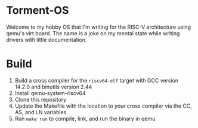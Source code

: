 # Torment-OS
Welcome to my hobby OS that I'm writing for the RISC-V architecture using qemu's virt board. The name is a joke on my mental state while writing drivers with little documentation.

# Build
1. Build a cross compiler for the `riscv64-elf` target with GCC version 14.2.0 and binutils version 2.44
2. Install qemu-system-riscv64
3. Clone this repository
4. Update the Makefile with the location to your cross compiler via the CC, AS, and LN variables.
5. Run `make run` to compile, link, and run the binary in qemu





